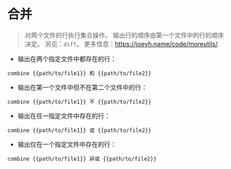 # 合并

> 对两个文件的行执行集合操作。
> 输出行的顺序由第一个文件中的行的顺序决定。
> 另见：`diff`。
> 更多信息：<https://joeyh.name/code/moreutils/>.

- 输出在两个指定文件中都存在的行：

`combine {{path/to/file1}} 和 {{path/to/file2}}`

- 输出在第一个文件中但不在第二个文件中的行：

`combine {{path/to/file1}} 不 {{path/to/file2}}`

- 输出在任一指定文件中存在的行：

`combine {{path/to/file1}} 或 {{path/to/file2}}`

- 输出仅在一个指定文件中存在的行：

`combine {{path/to/file1}} 异或 {{path/to/file2}}`